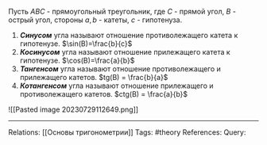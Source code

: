 Пусть $ABC$ - прямоугольный треугольник, где $C$ - прямой угол, $B$ - острый угол, стороны $a,b$ - катеты, $c$ - гипотенуза. 
1. ***Синусом*** угла называют отношение противолежащего катета к гипотенузе. $\sin(B)=\frac{b}{c}$
2. ***Косинусом*** угла называют отношение прилежащего катета к гипотенузе. $\cos(B)=\frac{a}{b}$
3. ***Тангенсом*** угла называют отношение противолежащего и прилежащего катетов. $tg(B) = \frac{b}{a}$
4. ***Котангенсом*** угла называют отношение прилежащего и противолежащего катетов. $ctg(B) = \frac{a}{b}$

![[Pasted image 20230729112649.png]]

___
Relations: [[Основы тригонометрии]] 
Tags: #theory 
References: 
Query: 